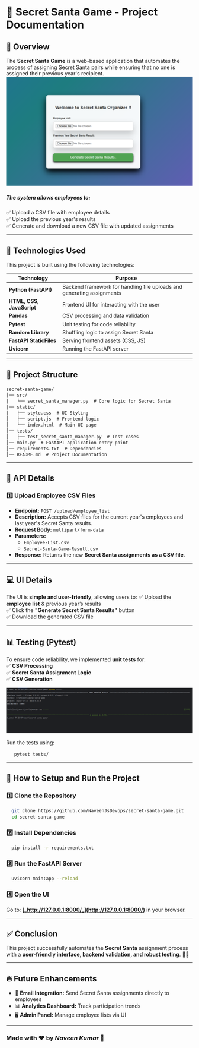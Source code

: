 # 🎅 Secret Santa Game - Project Documentation

## 📢 Overview
The **Secret Santa Game** is a web-based application that automates the process of assigning Secret Santa pairs while ensuring that no one is assigned their previous year's recipient.
<img src="ui.png"/>

##### The system allows employees to:

✅ Upload a CSV file with employee details  
✅ Upload the previous year's results  
✅ Generate and download a new CSV file with updated assignments

---

## 🚀 Technologies Used
This project is built using the following technologies:

| **Technology**                 | **Purpose**  |
|--------------------------------|-------------|
| **Python (FastAPI)**           | Backend framework for handling file uploads and generating assignments |
| **HTML, CSS, JavaScript**      | Frontend UI for interacting with the user |
| **Pandas**                     | CSV processing and data validation |
| **Pytest**                     | Unit testing for code reliability |
| **Random Library**             | Shuffling logic to assign Secret Santa |
| **FastAPI StaticFiles**        | Serving frontend assets (CSS, JS) |
| **Uvicorn**                    | Running the FastAPI server |

---

## 📂 Project Structure
```
secret-santa-game/
│── src/
│   └── secret_santa_manager.py  # Core logic for Secret Santa
│── static/
│   ├── style.css  # UI Styling
│   ├── script.js  # Frontend logic
│   └── index.html  # Main UI page
│── tests/
│   ├── test_secret_santa_manager.py  # Test cases
│── main.py  # FastAPI application entry point
│── requirements.txt  # Dependencies
│── README.md  # Project Documentation
```

---

## 🔗 API Details
### 1️⃣ Upload Employee CSV Files
- **Endpoint:** `POST /upload/employee_list`
- **Description:** Accepts CSV files for the current year's employees and last year's Secret Santa results.
- **Request Body:** `multipart/form-data`
- **Parameters:**
    - `Employee-List.csv`
    - `Secret-Santa-Game-Result.csv`
- **Response:** Returns the new **Secret Santa assignments as a CSV file**.

---

## 💻 UI Details
The UI is **simple and user-friendly**, allowing users to:
✅ Upload the **employee list** & previous year’s results  
✅ Click the **"Generate Secret Santa Results"** button  
✅ Download the generated CSV file

---

## 📊 Testing (Pytest)
To ensure code reliability, we implemented **unit tests** for:  
✅ **CSV Processing**  
✅ **Secret Santa Assignment Logic**  
✅ **CSV Generation**

<img src="testcase.png"/>

Run the tests using:
```bash
   pytest tests/
```

---

## 📖 How to Setup and Run the Project
### **1️⃣ Clone the Repository**
```bash
  git clone https://github.com/NaveenJsDevops/secret-santa-game.git
  cd secret-santa-game
```

### **2️⃣ Install Dependencies**
```bash
  pip install -r requirements.txt
```

### **3️⃣ Run the FastAPI Server**
```bash
  uvicorn main:app --reload
```

### **4️⃣ Open the UI**
Go to:  **[_http://127.0.0.1:8000/_](http://127.0.0.1:8000/)**  in your browser.

---

## ✅ Conclusion
This project successfully automates the **Secret Santa** assignment process with a **user-friendly interface, backend validation, and robust testing**. 🎄✨

---

## 🔥 Future Enhancements
- 📧 **Email Integration:** Send Secret Santa assignments directly to employees
- 📊 **Analytics Dashboard:** Track participation trends
- 🖥️ **Admin Panel:** Manage employee lists via UI

---

### Made with ❤️ by _Naveen Kumar_ 🚀
